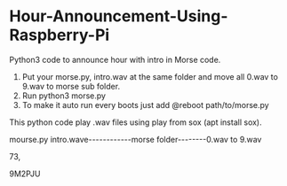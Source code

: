 # Hour-Announcement-Using-Raspberry-Pi
Python3 code to announce hour with intro in Morse code.

1. Put your morse.py, intro.wav at the same folder and move all 0.wav to 9.wav to morse sub folder.
2. Run python3 morse.py
3. To make it auto run every boots just add @reboot path/to/morse.py
   
This python code play .wav files using play from sox (apt install sox).

mourse.py
intro.wave------------morse folder--------0.wav to 9.wav


73,

9M2PJU

